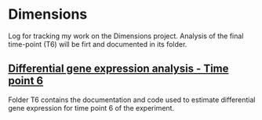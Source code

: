 # Dimensions

Log for tracking my work on the Dimensions project. Analysis of the final time-point (T6)
will be firt and documented in its folder.

## [Differential gene expression analysis - Time point 6](https://github.com/bastodian/Dimensions/tree/master/T6#analysis-of-final-time-point-of-experiment-t6)

Folder T6 contains the documentation and code used to estimate differential gene expression for time point 6 of
the experiment.
